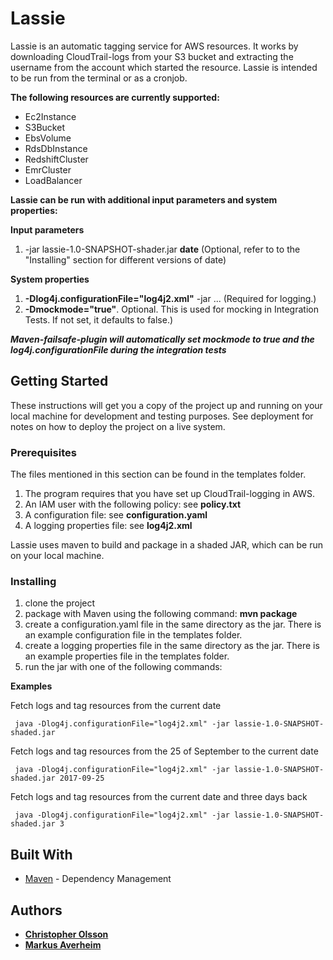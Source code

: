 # Lassie

Lassie is an automatic tagging service for AWS resources. It works by downloading CloudTrail-logs from your S3 bucket and extracting the username from the account which started the resource. Lassie is intended to be run from the terminal or as a cronjob.

**The following resources are currently supported:**

* Ec2Instance
* S3Bucket
* EbsVolume
* RdsDbInstance
* RedshiftCluster
* EmrCluster
* LoadBalancer

**Lassie can be run with additional input parameters and system properties:**

**Input parameters**

1. -jar lassie-1.0-SNAPSHOT-shader.jar **date** (Optional, refer to to the "Installing" section for different versions of date)

**System properties**

1.  **-Dlog4j.configurationFile="log4j2.xml"** -jar ... (Required for logging.)
2. **-Dmockmode="true"**.
Optional. This is used for mocking in Integration Tests. If not set, it defaults to false.) 

***Maven-failsafe-plugin will automatically set mockmode to true and the log4j.configurationFile during the integration tests***

## Getting Started

These instructions will get you a copy of the project up and running on your local machine for development and testing purposes. See deployment for notes on how to deploy the project on a live system.

### Prerequisites
The files mentioned in this section can be found in the templates folder.

1. The program requires that you have set up CloudTrail-logging in AWS.
2. An IAM user  with the following policy: see **policy.txt**
3. A configuration file: see **configuration.yaml**
4. A logging properties file: see **log4j2.xml**

Lassie uses maven to build and package in a shaded JAR, which can be run on your local machine.

### Installing

1. clone the project
2. package with Maven using the following command: **mvn package**
3. create a configuration.yaml file in the same directory as the jar. There is an example configuration file in the templates folder.
4. create a logging properties file in the same directory as the jar. There is an example properties file in the templates folder.
5. run the jar with one of the following commands:

**Examples**

Fetch logs and tag resources from the current date
```
 java -Dlog4j.configurationFile="log4j2.xml" -jar lassie-1.0-SNAPSHOT-shaded.jar 
```

Fetch logs and tag resources from the 25 of September to the current date
```
 java -Dlog4j.configurationFile="log4j2.xml" -jar lassie-1.0-SNAPSHOT-shaded.jar 2017-09-25
```

Fetch logs and tag resources from the current date and three days back
```
 java -Dlog4j.configurationFile="log4j2.xml" -jar lassie-1.0-SNAPSHOT-shaded.jar 3
```

## Built With

* [Maven](https://maven.apache.org/) - Dependency Management

## Authors

* [**Christopher Olsson**](https://github.com/Chris015)
* [**Markus Averheim**](https://github.com/averheim) 
